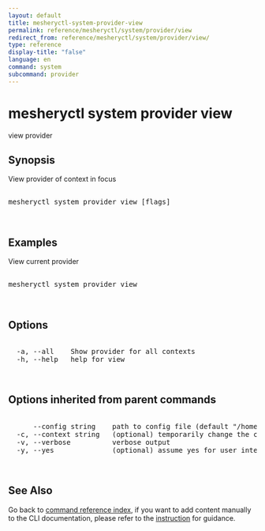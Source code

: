 ```yaml
---
layout: default
title: mesheryctl-system-provider-view
permalink: reference/mesheryctl/system/provider/view
redirect_from: reference/mesheryctl/system/provider/view/
type: reference
display-title: "false"
language: en
command: system
subcommand: provider
---
```


# mesheryctl system provider view

view provider

## Synopsis

View provider of context in focus
<pre class='codeblock-pre'>
<div class='codeblock'>
mesheryctl system provider view [flags]

</div>
</pre> 

## Examples

View current provider
<pre class='codeblock-pre'>
<div class='codeblock'>
mesheryctl system provider view

</div>
</pre> 

## Options

<pre class='codeblock-pre'>
<div class='codeblock'>
  -a, --all    Show provider for all contexts
  -h, --help   help for view

</div>
</pre>

## Options inherited from parent commands

<pre class='codeblock-pre'>
<div class='codeblock'>
      --config string    path to config file (default "/home/runner/.meshery/config.yaml")
  -c, --context string   (optional) temporarily change the current context.
  -v, --verbose          verbose output
  -y, --yes              (optional) assume yes for user interactive prompts.

</div>
</pre>

## See Also

Go back to [command reference index](/reference/mesheryctl/), if you want to add content manually to the CLI documentation, please refer to the [instruction](/project/contributing/contributing-cli#preserving-manually-added-documentation) for guidance.
